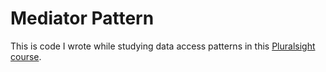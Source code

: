 # Mediator Pattern

This is code I wrote while studying data access patterns in this [Pluralsight course](https://app.pluralsight.com/library/courses/c-sharp-design-patterns-mediator/table-of-contents).
